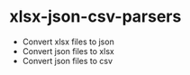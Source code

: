 # xlsx-json-csv-parsers
 - Convert xlsx files to json
 - Convert json files to xlsx
 - Convert json files to csv
